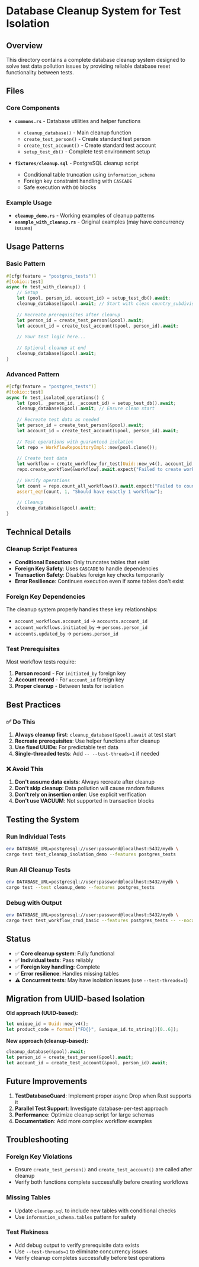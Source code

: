# Database Cleanup System for Test Isolation

## Overview

This directory contains a complete database cleanup system designed to solve test data pollution issues by providing reliable database reset functionality between tests.

## Files

### Core Components

- **`commons.rs`** - Database utilities and helper functions
  - `cleanup_database()` - Main cleanup function
  - `create_test_person()` - Create standard test person
  - `create_test_account()` - Create standard test account  
  - `setup_test_db()` - Complete test environment setup

- **`fixtures/cleanup.sql`** - PostgreSQL cleanup script
  - Conditional table truncation using `information_schema`
  - Foreign key constraint handling with `CASCADE`
  - Safe execution with `DO` blocks

### Example Usage

- **`cleanup_demo.rs`** - Working examples of cleanup patterns
- **`example_with_cleanup.rs`** - Original examples (may have concurrency issues)

## Usage Patterns

### Basic Pattern

```rust
#[cfg(feature = "postgres_tests")]
#[tokio::test]
async fn test_with_cleanup() {
    // Setup
    let (pool, person_id, account_id) = setup_test_db().await;
    cleanup_database(&pool).await; // Start with clean country_subdivision
    
    // Recreate prerequisites after cleanup
    let person_id = create_test_person(&pool).await;
    let account_id = create_test_account(&pool, person_id).await;
    
    // Your test logic here...
    
    // Optional cleanup at end
    cleanup_database(&pool).await;
}
```

### Advanced Pattern

```rust
#[cfg(feature = "postgres_tests")]
#[tokio::test]
async fn test_isolated_operations() {
    let (pool, _person_id, _account_id) = setup_test_db().await;
    cleanup_database(&pool).await; // Ensure clean start
    
    // Recreate test data as needed
    let person_id = create_test_person(&pool).await;
    let account_id = create_test_account(&pool, person_id).await;
    
    // Test operations with guaranteed isolation
    let repo = WorkflowRepositoryImpl::new(pool.clone());
    
    // Create test data
    let workflow = create_workflow_for_test(Uuid::new_v4(), account_id, person_id);
    repo.create_workflow(&workflow).await.expect("Failed to create workflow");
    
    // Verify operations
    let count = repo.count_all_workflows().await.expect("Failed to count");
    assert_eq!(count, 1, "Should have exactly 1 workflow");
    
    // Cleanup
    cleanup_database(&pool).await;
}
```

## Technical Details

### Cleanup Script Features

- **Conditional Execution**: Only truncates tables that exist
- **Foreign Key Safety**: Uses `CASCADE` to handle dependencies
- **Transaction Safety**: Disables foreign key checks temporarily
- **Error Resilience**: Continues execution even if some tables don't exist

### Foreign Key Dependencies

The cleanup system properly handles these key relationships:
- `account_workflows.account_id` → `accounts.account_id`
- `account_workflows.initiated_by` → `persons.person_id`
- `accounts.updated_by` → `persons.person_id`

### Test Prerequisites

Most workflow tests require:
1. **Person record** - For `initiated_by` foreign key
2. **Account record** - For `account_id` foreign key
3. **Proper cleanup** - Between tests for isolation

## Best Practices

### ✅ Do This

1. **Always cleanup first**: `cleanup_database(&pool).await` at test start
2. **Recreate prerequisites**: Use helper functions after cleanup
3. **Use fixed UUIDs**: For predictable test data
4. **Single-threaded tests**: Add `-- --test-threads=1` if needed

### ❌ Avoid This

1. **Don't assume data exists**: Always recreate after cleanup
2. **Don't skip cleanup**: Data pollution will cause random failures
3. **Don't rely on insertion order**: Use explicit verification
4. **Don't use VACUUM**: Not supported in transaction blocks

## Testing the System

### Run Individual Tests
```bash
env DATABASE_URL=postgresql://user:password@localhost:5432/mydb \
cargo test test_cleanup_isolation_demo --features postgres_tests
```

### Run All Cleanup Tests
```bash
env DATABASE_URL=postgresql://user:password@localhost:5432/mydb \
cargo test --test cleanup_demo --features postgres_tests
```

### Debug with Output
```bash
env DATABASE_URL=postgresql://user:password@localhost:5432/mydb \
cargo test test_workflow_crud_basic --features postgres_tests -- --nocapture
```

## Status

- ✅ **Core cleanup system**: Fully functional
- ✅ **Individual tests**: Pass reliably 
- ✅ **Foreign key handling**: Complete
- ✅ **Error resilience**: Handles missing tables
- ⚠️ **Concurrent tests**: May have isolation issues (use `--test-threads=1`)

## Migration from UUID-based Isolation

**Old approach (UUID-based):**
```rust
let unique_id = Uuid::new_v4();
let product_code = format!("FD{}", &unique_id.to_string()[0..6]);
```

**New approach (cleanup-based):**
```rust
cleanup_database(&pool).await;
let person_id = create_test_person(&pool).await;
let account_id = create_test_account(&pool, person_id).await;
```

## Future Improvements

1. **TestDatabaseGuard**: Implement proper async Drop when Rust supports it
2. **Parallel Test Support**: Investigate database-per-test approach
3. **Performance**: Optimize cleanup script for large schemas
4. **Documentation**: Add more complex workflow examples

## Troubleshooting

### Foreign Key Violations
- Ensure `create_test_person()` and `create_test_account()` are called after cleanup
- Verify both functions complete successfully before creating workflows

### Missing Tables
- Update `cleanup.sql` to include new tables with conditional checks
- Use `information_schema.tables` pattern for safety

### Test Flakiness
- Add debug output to verify prerequisite data exists
- Use `--test-threads=1` to eliminate concurrency issues
- Verify cleanup completes successfully before test operations